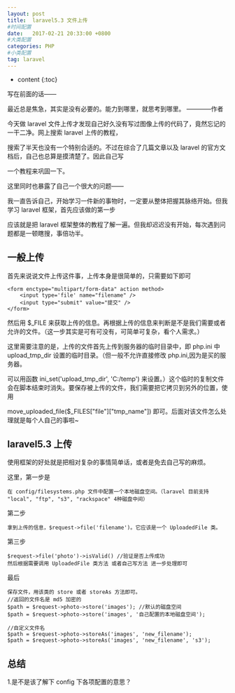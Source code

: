 ```yaml
---
layout: post
title:  laravel5.3 文件上传
#时间配置
date:   2017-02-21 20:33:00 +0800
#大类配置
categories: PHP
#小类配置
tag: laravel
---
```


* content
{:toc}


写在前面的话——

最近总是焦急，其实是没有必要的。能力到哪里，就思考到哪里。 ————作者

今天做 laravel 文件上传才发现自己好久没有写过图像上传的代码了，竟然忘记的一干二净。网上搜索 laravel 上传的教程，

搜索了半天也没有一个特别合适的。不过在综合了几篇文章以及 laravel 的官方文档后，自己也总算是摸清楚了。因此自己写

一个教程来巩固一下。

这里同时也暴露了自己一个很大的问题——

我一直告诉自己，开始学习一件新的事物时，一定要从整体把握其脉络开始。但我学习 laravel 框架，首先应该做的第一步

应该就是把 laravel 框架整体的教程了解一遍。但我却迟迟没有开始，每次遇到问题都是一顿瞎搜，事倍功半。

一般上传
-----------------------------------------
首先来说说文件上传这件事，上传本身是很简单的，只需要如下即可

	<form enctype="multipart/form-data" action method>
		<input type='file' name="filename" />
		<input type="submit" value="提交" />
	</form>

然后用 $_FILE 来获取上传的信息。再根据上传的信息来判断是不是我们需要或者允许的文件。（这一步其实是可有可没有，可简单可复杂，看个人需求。）

这里需要注意的是，上传的文件首先上传到服务器的临时目录中，即 php.ini 中 upload_tmp_dir 设置的临时目录。（但一般不允许直接修改 php.ini,因为是买的服务器。

可以用函数 ini_set('upload_tmp_dir', 'C:/temp') 来设置。）这个临时的复制文件会在脚本结束时消失。要保存被上传的文件，我们需要把它拷贝到另外的位置，使用

move_uploaded_file($_FILES["file"]["tmp_name"]) 即可。后面对该文件怎么处理就是每个人自己的事啦~

laravel5.3 上传
------------------------------------------
使用框架的好处就是把相对复杂的事情简单话，或者是免去自己写的麻烦。

这里，第一步是

	在 config/filesystems.php 文件中配置一个本地磁盘空间。（laravel 目前支持 "local", "ftp", "s3", "rackspace" 4种磁盘中间）
	
第二步

	拿到上传的信息，$request->file('filename')。它应该是一个 UploadedFile 类。
	
第三步

	$request->file('photo')->isValid() //验证是否上传成功
	然后根据需要调用 UploadedFile 类方法 或者自己写方法 进一步处理即可
	
最后

	保存文件，用该类的 store 或者 storeAs 方法即可。
	//返回的文件名是 md5 加密的
	$path = $request->photo->store('images'); //默认的磁盘空间
	$path = $request->photo->store('images', '自己配置的本地磁盘空间');

	//自定义文件名
	$path = $request->photo->storeAs('images', 'new_filename');
	$path = $request->photo->storeAs('images', 'new_filename', 's3');
	
总结
------------------------------------------
1.是不是该了解下 config 下各项配置的意思？